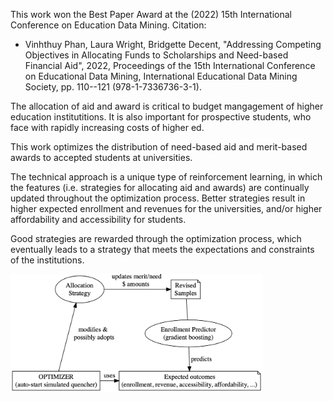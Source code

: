 This work won the Best Paper Award at the (2022) 15th International Conference on Education Data Mining. Citation:

* Vinhthuy Phan, Laura Wright, Bridgette Decent, "Addressing Competing Objectives in Allocating Funds to Scholarships and Need-based Financial Aid", 2022, Proceedings of the 15th International Conference on Educational Data Mining, International Educational Data Mining Society, pp. 110--121 (978-1-7336736-3-1).


The allocation of aid and award is critical to budget mangagement of higher education institutitions. It is also important for prospective students, who face with rapidly increasing costs of higher ed.

This work optimizes the distribution of need-based aid and merit-based awards to accepted students at universities.

The technical approach is a unique type of reinforcement learning, in which the features (i.e. strategies for allocating aid and awards) are continually updated throughout the optimization process.  Better strategies result in higher expected enrollment and revenues for the universities, and/or higher affordability and accessibility for students.   

Good strategies are rewarded through the optimization process, which eventually leads to a strategy that meets the expectations and constraints of the institutions.

<img src="process_overview.png" width="80%">


